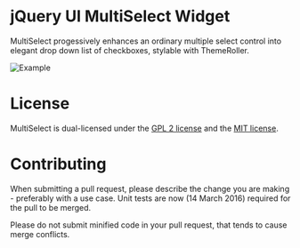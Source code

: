 # jQuery UI MultiSelect Widget

MultiSelect progessively enhances an ordinary multiple select control into elegant drop down list of checkboxes, stylable with ThemeRoller.  

![Example](http://www.erichynds.com/examples/jquery-multiselect/screenshot-widget.gif)

# License

MultiSelect is dual-licensed under the [GPL 2 license](https://github.com/ehynds/jquery-ui-multiselect-widget/blob/master/GPL-LICENSE) and the [MIT license](https://github.com/ehynds/jquery-ui-multiselect-widget/blob/master/MIT-LICENSE).

# Contributing

When submitting a pull request, please describe the change you are making - preferably with a use case. Unit tests are now (14 March 2016) required for the pull to be merged.

Please do not submit minified code in your pull request, that tends to cause merge conflicts.
